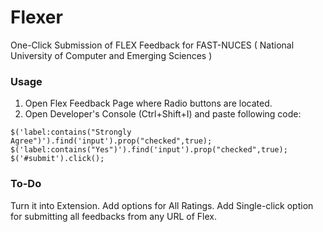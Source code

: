 # Flexer
One-Click Submission of FLEX Feedback for FAST-NUCES ( National University of Computer and Emerging Sciences )

### Usage
1) Open Flex Feedback Page where Radio buttons are located.
2) Open Developer's Console (Ctrl+Shift+I) and paste following code:

```
$('label:contains("Strongly Agree")').find('input').prop("checked",true);
$('label:contains("Yes")').find('input').prop("checked",true);
$('#submit').click();
```

### To-Do
Turn it into Extension.
Add options for All Ratings.
Add Single-click option for submitting all feedbacks from any URL of Flex.
